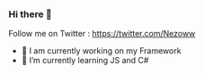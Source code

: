 ### Hi there 👋


Follow me on Twitter : https://twitter.com/Nezoww

- 🔭 I am currently working on my Framework
- 🌱 I’m currently learning JS and C#
<!--
- ⚡ Fun fact: ...
-->

